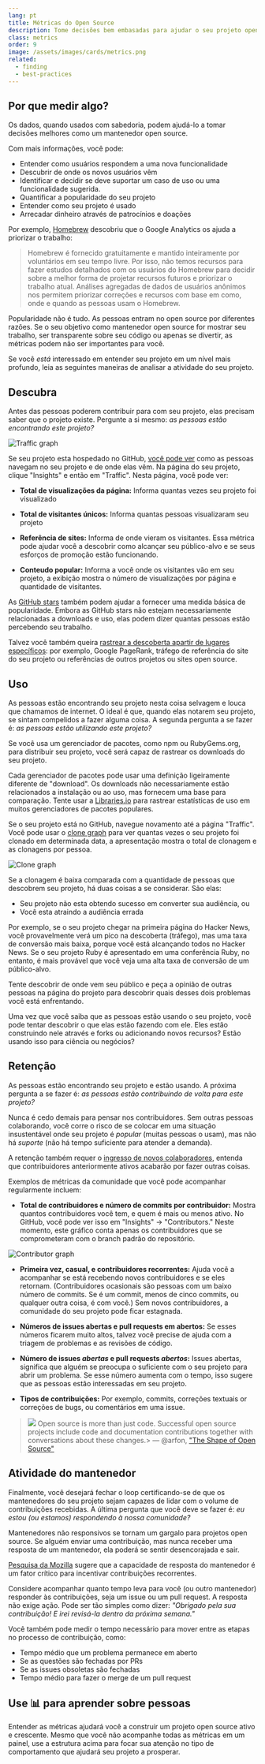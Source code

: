 ```yaml
---
lang: pt
title: Métricas do Open Source
description: Tome decisões bem embasadas para ajudar o seu projeto open source a prosperar, medindo e acompanhando seu sucesso.
class: metrics
order: 9
image: /assets/images/cards/metrics.png
related:
  - finding
  - best-practices
---
```


## Por que medir algo?

Os dados, quando usados com sabedoria, podem ajudá-lo a tomar decisões melhores como um mantenedor open source.

Com mais informações, você pode:

* Entender como usuários respondem a uma nova funcionalidade
* Descubrir de onde os novos usuários vêm
* Identificar e decidir se deve suportar um caso de uso ou uma funcionalidade sugerida.
* Quantificar a popularidade do seu projeto
* Entender como seu projeto é usado
* Arrecadar dinheiro através de patrocínios e doações

Por exemplo, [Homebrew](https://github.com/Homebrew/brew/blob/bbed7246bc5c5b7acb8c1d427d10b43e090dfd39/docs/Analytics.md) descobriu que o Google Analytics os ajuda a priorizar o trabalho:

> Homebrew é fornecido gratuitamente e mantido inteiramente por voluntários em seu tempo livre. Por isso, não temos recursos para fazer estudos detalhados com os usuários do Homebrew para decidir sobre a melhor forma de projetar recursos futuros e priorizar o trabalho atual. Análises agregadas de dados de usuários anônimos nos permitem priorizar correções e recursos com base em como, onde e quando as pessoas usam o Homebrew.

Popularidade não é tudo. As pessoas entram no open source por diferentes razões. Se o seu objetivo como mantenedor open source for mostrar seu trabalho, ser transparente sobre seu código ou apenas se divertir, as métricas podem não ser importantes para você.

Se você _está_ interessado em entender seu projeto em um nível mais profundo, leia as seguintes maneiras de analisar a atividade do seu projeto.

## Descubra

Antes das pessoas poderem contribuir para com seu projeto, elas precisam saber que o projeto existe. Pergunte a si
mesmo: _as pessoas estão encontrando este projeto?_

![Traffic graph](../../assets/images/metrics/repo_traffic_graphs_tooltip.png)

Se seu projeto esta hospedado no
GitHub, [você pode ver](https://help.github.com/articles/about-repository-graphs/#traffic) como as pessoas navegam no
seu projeto e de onde elas vêm. Na página do seu projeto, clique "Insights" e então em "Traffic". Nesta página, você
pode ver:

* **Total de visualizações da página:** Informa quantas vezes seu projeto foi visualizado

* **Total de visitantes únicos:** Informa quantas pessoas visualizaram seu projeto

* **Referência de sites:** Informa de onde vieram os visitantes. Essa métrica pode ajudar você a descobrir como alcançar seu público-alvo e se seus esforços de promoção estão funcionando.

* **Conteudo popular:** Informa a você onde os visitantes vão em seu projeto, a exibição mostra o número de visualizações por página e quantidade de visitantes.

As [GitHub stars](https://help.github.com/articles/about-stars/) também podem ajudar a fornecer uma medida básica de popularidade. Embora as GitHub stars não estejam necessariamente relacionadas a downloads e uso, elas podem dizer quantas pessoas estão percebendo seu trabalho.

Talvez você também queira [rastrear a descoberta apartir de lugares específicos](https://opensource.com/business/16/6/pirate-metrics): por exemplo, Google PageRank, tráfego de referência do site do seu projeto ou referências de outros projetos ou sites open source.

## Uso

As pessoas estão encontrando seu projeto nesta coisa selvagem e louca que chamamos de internet. O ideal é que, quando
elas notarem seu projeto, se sintam compelidos a fazer alguma coisa. A segunda pergunta a se fazer é: _as pessoas estão
utilizando este projeto?_

Se você usa um gerenciador de pacotes, como npm ou RubyGems.org, para distribuir seu projeto, você será capaz de
rastrear os downloads do seu projeto.

Cada gerenciador de pacotes pode usar uma definição ligeiramente diferente de "download". Os downloads não
necessariamente estão relacionados a instalação ou ao uso, mas fornecem uma base para comparação. Tente usar
a [Libraries.io](https://libraries.io/) para rastrear estatísticas de uso em muitos gerenciadores de pacotes populares.

Se o seu projeto está no GitHub, navegue novamento até a página "Traffic". Você pode usar
o [clone graph](https://github.com/blog/1873-clone-graphs) para ver quantas vezes o seu projeto foi clonado em
determinada data, a apresentação mostra o total de clonagem e as clonagens por pessoa.

![Clone graph](../../assets/images/metrics/clone_graph.png)

Se a clonagem é baixa comparada com a quantidade de pessoas que descobrem seu projeto, há duas coisas a se considerar.
São elas:

* Seu projeto não esta obtendo sucesso em converter sua audiência, ou
* Você esta atraindo a audiência errada

Por exemplo, se o seu projeto chegar na primeira página do Hacker News, você provavelmente verá um pico na descoberta (tráfego), mas uma taxa de conversão mais baixa, porque você está alcançando todos no Hacker News. Se o seu projeto Ruby é apresentado em uma conferência Ruby, no entanto, é mais provável que você veja uma alta taxa de conversão de um público-alvo.

Tente descobrir de onde vem seu público e peça a opinião de outras pessoas na página do projeto para descobrir quais desses dois problemas você está enfrentando.

Uma vez que você saiba que as pessoas estão usando o seu projeto, você pode tentar descobrir o que elas estão fazendo com ele. Eles estão construindo nele através e forks ou adicionando novos recursos? Estão usando isso para ciência ou negócios?

## Retenção

As pessoas estão encontrando seu projeto e estão usando. A próxima pergunta a se fazer é: _as pessoas estão contribuindo de volta para este projeto?_

Nunca é cedo demais para pensar nos contribuidores. Sem outras pessoas colaborando, você corre o risco de se colocar em uma situação insustentável onde seu projeto é _popular_ (muitas pessoas o usam), mas não há _suporte_ (não há tempo suficiente para atender a demanda).

A retenção também requer o [ingresso de novos colaboradores](http://blog.abigailcabunoc.com/increasing-developer-engagement-at-mozilla-science-learning-advocacy#contributor-pathways_2), entenda que contribuidores anteriormente ativos acabarão por fazer outras coisas.

Exemplos de métricas da comunidade que você pode acompanhar regularmente incluem:

* **Total de contribuidores e número de commits por contribuidor:** Mostra quantos contribuidores você tem, e quem é mais ou menos ativo. No GitHub, você pode ver isso em "Insights" -> "Contributors." Neste momento, este gráfico conta apenas os contribuidores que se comprometeram com o branch padrão do repositório.

![Contributor graph](../../assets/images/metrics/repo_contributors_specific_graph.png)

* **Primeira vez, casual, e contribuidores recorrentes:** Ajuda você a acompanhar se está recebendo novos contribuidores e se eles retornam. (Contribuidores ocasionais são pessoas com um baixo número de commits. Se é um commit, menos de cinco commits, ou qualquer outra coisa, é com você.) Sem novos contribuidores, a comunidade do seu projeto pode ficar estagnada.

* **Números de issues abertas e pull requests em abertos:** Se esses números ficarem muito altos, talvez você precise de ajuda com a triagem de problemas e as revisões de código.

* **Número de issues _abertas_ e pull requests _abertos_:** Issues abertas, significa que alguém se preocupa o suficiente com o seu projeto para abrir um problema. Se esse número aumenta com o tempo, isso sugere que as pessoas estão interessadas em seu projeto.

* **Tipos de contribuições:** Por exemplo, commits, correções textuais or correções de bugs, ou comentários em uma issue.

> ![](https://avatars.githubusercontent.com/arfon?s=180)
> Open source is more than just code. Successful open source projects include code and documentation contributions together with conversations about these changes.> — @arfon, ["The Shape of Open Source"](https://github.com/blog/2195-the-shape-of-open-source)

## Atividade do mantenedor

Finalmente, você desejará fechar o loop certificando-se de que os mantenedores do seu projeto sejam capazes de lidar com o volume de contribuições recebidas. A última pergunta que você deve se fazer é: _eu estou (ou estamos) respondendo à nossa comunidade?_

Mantenedores não responsivos se tornam um gargalo para projetos open source. Se alguém enviar uma contribuição, mas nunca receber uma resposta de um mantenedor, ela poderá se sentir desencorajada e sair.

[Pesquisa da Mozilla](https://docs.google.com/presentation/d/1hsJLv1ieSqtXBzd5YZusY-mB8e1VJzaeOmh8Q4VeMio/edit#slide=id.g43d857af8_0177) sugere que a capacidade de resposta do mantenedor é um fator crítico para incentivar contribuições recorrentes.

Considere acompanhar quanto tempo leva para você (ou outro mantenedor) responder às contribuições, seja um issue ou um pull request. A resposta não exige ação. Pode ser tão simples como dizer: _"Obrigado pela sua contribuição! E irei revisá-la dentro da próxima semana."_

Você também pode medir o tempo necessário para mover entre as etapas no processo de contribuição, como:

* Tempo médio que um problema permanece em aberto
* Se as questões são fechadas por PRs
* Se as issues obsoletas são fechadas
* Tempo médio para fazer o merge de um pull request

## Use 📊 para aprender sobre pessoas

Entender as métricas ajudará você a construir um projeto open source ativo e crescente. Mesmo que você não acompanhe todas as métricas em um painel, use a estrutura acima para focar sua atenção no tipo de comportamento que ajudará seu projeto a prosperar.
